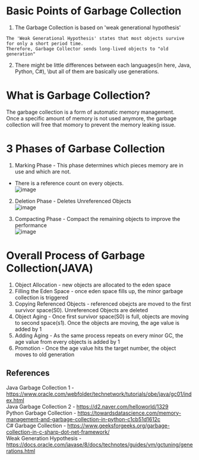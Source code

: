 # Basic Points of Garbage Collection
1. The Garbage Collection is based on 'weak generational hypothesis'
```
The 'Weak Generational Hypothesis' states that most objects survive for only a short period time.
Therefore, Garbage Collector sends long-lived objects to "old generation"
```
2. There might be little differences between each languages(in here, Java, Python, C#), \but all of them are basically use generations.

# What is Garbage Collection?
The garbage collection is a form of automatic memory management.\
Once a specific amount of memory is not used anymore, the garbage collection will free that momory to prevent the memory leaking issue.

# 3 Phases of Garbase Collection
1. Marking Phase - This phase determines which pieces memory are in use and which are not.
- There is a reference count on every objects. \
![image](https://user-images.githubusercontent.com/37427419/128587863-ca0c85c4-3dc8-4ced-acce-43fbf467eeb2.png)

2. Deletion Phase - Deletes Unreferenced Objects \
![image](https://user-images.githubusercontent.com/37427419/128587873-54e3e70b-2010-430b-a5e7-dfbc01080f23.png)

4. Compacting Phase - Compact the remaining objects to improve the performance \
![image](https://user-images.githubusercontent.com/37427419/128587883-d7b6adee-db89-45d0-9497-4ea8525e345b.png)

# Overall Process of Garbage Collection(JAVA)
1. Object Allocation - new objects are allocated to the eden space
2. Filling the Eden Space - once eden space fills up, the minor garbage collection is triggered
3. Copying Referenced Objects - referenced obejcts are moved to the first survivor space(S0). Unreferenced Objects are deleted
4. Object Aging - Once first survivor space(S0) is full, objects are moving to second space(s1). Once the objects are moving, the age value is added by 1
5. Adding Aging - As the same process repeats on every minor GC, the age value from every objects is added by 1
6. Promotion - Once the age value hits the target number, the object moves to old generation

## References
Java Garbage Collection 1 - https://www.oracle.com/webfolder/technetwork/tutorials/obe/java/gc01/index.html \
Java Garbage Collection 2 - https://d2.naver.com/helloworld/1329 \
Python Garbage Collection - https://towardsdatascience.com/memory-management-and-garbage-collection-in-python-c1cb51d1612c \
C# Garbage Collection - https://www.geeksforgeeks.org/garbage-collection-in-c-sharp-dot-net-framework/ \
Weak Generation Hypothesis - https://docs.oracle.com/javase/8/docs/technotes/guides/vm/gctuning/generations.html

